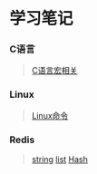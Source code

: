 # 学习笔记

### C语言 
> [C语言宏相关](https://github.com/XiaoxiaoxiaoCoder/Note/tree/master/C_Define)



### Linux 
> [Linux命令](https://github.com/XiaoxiaoxiaoCoder/Note/tree/master/Linux/Linux%20%E5%91%BD%E4%BB%A4)  


### Redis
> [string](https://github.com/XiaoxiaoxiaoCoder/Note/blob/master/Redis/redis-string.md)
> [list](https://github.com/XiaoxiaoxiaoCoder/Note/blob/master/Redis/redis-list.md)
> [Hash](https://github.com/XiaoxiaoxiaoCoder/Note/blob/master/Redis/redis-hash.md)



